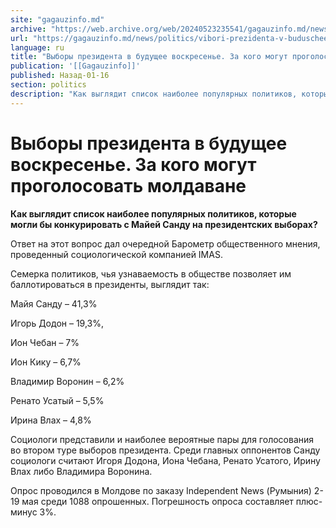```yaml
---
site: "gagauzinfo.md"
archive: "https://web.archive.org/web/20240523235541/gagauzinfo.md/news/politics/vibori-prezidenta-v-buduschee-voskresene-za-kogo-mogut-progolosovat-moldavane"
url: "https://gagauzinfo.md/news/politics/vibori-prezidenta-v-buduschee-voskresene-za-kogo-mogut-progolosovat-moldavane"
language: ru
title: "Выборы президента в будущее воскресенье. За кого могут проголосовать молдаване"
publication: '[[Gagauzinfo]]'
published: Назад-01-16
section: politics
description: "Как выглядит список наиболее популярных политиков, которые могли бы конкурировать с Майей Санду на президентских выборах?"
---
```


# Выборы президента в будущее воскресенье. За кого могут проголосовать молдаване

**Как выглядит список наиболее популярных политиков, которые могли бы конкурировать с Майей Санду на президентских выборах?**

Ответ на этот вопрос дал очередной Барометр общественного мнения, проведенный социологической компанией IMAS.

Семерка политиков, чья узнаваемость в обществе позволяет им баллотироваться в президенты, выглядит так:

Майя Санду – 41,3%

Игорь Додон – 19,3%,

Ион Чебан – 7%

Ион Кику – 6,7%

Владимир Воронин – 6,2%

Ренато Усатый – 5,5%

Ирина Влах – 4,8%

Социологи представили и наиболее вероятные пары для голосования во втором туре выборов президента. Среди главных оппонентов Санду социологи считают Игоря Додона, Иона Чебана, Ренато Усатого, Ирину Влах либо Владимира Воронина.

Опрос проводился в Молдове по заказу Independent News (Румыния) 2-19 мая среди 1088 опрошенных. Погрешность опроса составляет плюс-минус 3%.